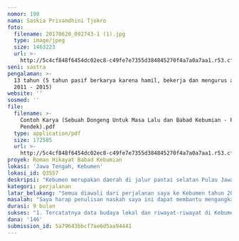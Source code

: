 ```yaml
---
nomor: 198
nama: Saskia Prisandhini Tjokro
foto:
  filename: 20170620_092743-1 (1).jpg
  type: image/jpeg
  size: 1463223
  url: >-
    http://5c4cf848f6454dc02ec8-c49fe7e7355d384845270f4a7a0a7aa1.r53.cf2.rackcdn.com/3a2f976f-f682-43b5-a35d-a0426be62e22/20170620_092743-1%20(1).jpg
seni: sastra
pengalaman: >-
  13 tahun (5 tahun pasif berkarya karena hamil, bekerja dan mengurus anak sejak
  2011 - 2015)
website: ''
sosmed: ''
file:
  filename: >-
    Contoh Karya (Sebuah Dongeng Untuk Masa Lalu dan Babad Kebumian - Prosa
    Pendek).pdf
  type: application/pdf
  size: 172585
  url: >-
    http://5c4cf848f6454dc02ec8-c49fe7e7355d384845270f4a7a0a7aa1.r53.cf2.rackcdn.com/8bcf2eed-875c-462a-86ce-8b45f85da70d/Contoh%20Karya%20(Sebuah%20Dongeng%20Untuk%20Masa%20Lalu%20dan%20Babad%20Kebumian%20-%20Prosa%20Pendek).pdf
proyek: Roman Hikayat Babad Kebumian
lokasi: 'Jawa Tengah, Kebumen'
lokasi_id: Q3557
deskripsi: "Kebumen merupakan daerah di jalur pantai selatan Pulau Jawa, dikenal sebagai situs geologis dan gua-gua tepi laut. Secara budaya, Kebumen meleburkan diri pada Banyumasan, Keraton Jawa Tengah, Kejawen, dan Tionghoa (Gombongan). Proyek ini merupakan proyek pembuatan sebuah roman hikayat kontemporer berdasarkan legenda-legenda dan cerita rakyat di sana, dengan keluaran sebuah buku roman hikayat. \r\n\r\nRencananya, naskah ini akan diberi judul \"Babad Kebumian\" yang menitikberatkan keunikan saling-silang budaya dan geografis Kebumen. Tak hanya ingin menceritakan ulang cerita-cerita lokal yang terdata, saya ingin merangkainya menjadi suatu kesatuan roman yang dapat menjadi kebanggaan, syukur-syukur menjadi seperti Mahabharata asli Indonesia. Saat ini saya sudah menulis konsep dasar Babad Kebumian berbentuk dongeng (saya lampirkan bersama lampiran contoh karya). Inspirasinya didasari oleh 2 kunjungan singkat swadaya ke Kebumen 2016 -  2017. \r\n\r\nUntuk menulis buku ini, saya membutuhkan perjalanan ke Kebumen dskt. untuk bertemu narasumber, menjelajah kondisi alamnya, dan merekam cerita rakyat Kebumen lebih dalam. Saya memerlukan bantuan tenaga ahli sosiolog / antropolog untuk membantu memberi perspektif obyektif terhadap perekaman budaya lokal. \r\n\r\nProyek ini membutuhkan 9 bulan, dengan linimasa 2 bulan pertama pemetaan mendalam hikayat lokal, 2 bulan kedua kroscek data sepanjang jalur pantai selatan Jawa; lalu dilanjutkan dengan penulisan naskah, pembuatan dummy serta sosialisasi."
kategori: perjalanan
latar_belakang: "Semua diawali dari perjalanan saya ke Kebumen tahun 2016. Saat itu saya berjumpa dengan forum Silaturahmi Komunitas Muda Kebumen yang anggotanya beragam. Dari seniman,pengrajin, pecinta binatang, penggiat pariwisata, museum lokal, penganut kepercayaan, penjelajah gua, sampai petani lokal. Berangkat dari sana, saya menjelajah dan menyadari keunikan Kebumen yang budayanya bersaling-silang antara Keraton, Banyumasan, Kejawen, dan Tionghoa. Kebumen sendiri merupakan kota tua perdagangan dan industri, memiliki Pecinan sejak era kolonial. Sementara itu, kondisi geografisnya indah, persawahan, bukit dan hutan berlatar gua-gua mistik dan pantai selatan Jawa. Tergugah, saya menulis dongeng pendek berjudul \"Babad Kebumian\". \r\n\r\nTahun 2017, saya kembali ke Kebumen dan menyebar dongeng tersebut. Reaksinya hangat. Sekelompok penari dan penembang wayang berniat menginterpretasi dongeng itu menjadi karya. Beberapa tokoh mengundang saya untuk mendengar cerita mereka lebih dalam. Seketika, ide menarik bermunculan. Betapa saya ingin menuliskan Babad Kebumian ini menjadi sebuah roman hikayat!\r\n\r\nSaya sadar, penulisan roman berdasarkan hikayat membutuhkan pendalaman supaya tidak mengadaptasi 'kulit'nya saja; seperti yang terjadi pada interpretasi populer Nyi Roro Kidul di televisi (dari sosok seorang dewi menjadi hantu gentayangan haus lelaki). Untuk itu saya harus meneliti lebih detail Kebumen dan jalur pantai selatan. Butuh waktu, konsentrasi, dan dana. Inilah alasan saya mendaftar hibah ini."
masalah: "Saya harap penulisan naskah saya ini dapat membantu mengangkat identitas budaya masyarakat Kebumen yang unik, sekaligus mengapresiasi animo masyarakat lokalnya yang sangat mendorong penulisan hikayat ini. Harapannya, roman hikayat ini dapat memperkaya khazanah sastra nusantara. Syukur-syukur dapat mengilhami interpretasi karya seni lain di masa depan.\r\n\r\nSecara teknis, dana hibah akan menyelesaikan masalah saya dalam hal:\r\n1. Biaya perjalanan (transportasi, akomodasi) selama pendataan latar belakang / hikayat budaya di Kebumen\r\n2. Penyediaan asistensi obyektif dari peneliti budaya selama perjalanan\r\n3. Penyediaan tenaga bantuan untuk menjaga anak saya di Tangerang selama saya meneliti di lapangan (Jawa Tengah)\r\n4. Bantuan biaya sosialisasi lokal selama penulisan, untuk mendorong rasa memiliki\r\n5. Bantuan biaya alat tulis kantor selama penulisan dan pembuatan dummy buku \r\n"
durasi: 9 bulan
sukses: "1. Tercatatnya data budaya lokal dan riwayat-riwayat di Kebumen dan sekitarnya\r\n2. Tertulisnya sebuah roman hikayat berjudul \"Babad Kebumian\"\r\n3. Terciptanya keselarasan isi \"Babad Kebumian\" dengan budaya lokal dan riwayat-riwayat di Kebumen\r\n4. Tanggapan Roman Babad Kebumian oleh masyarakat setempat (minimal 5 pernyataan tertulis / testimoni dari tokoh / pemangku kepentingan kunci setempat)\r\n5. Sosialisasi buku di Kebumen dan kota besar lain di Indonesia (di museum atau pusat-pusat kebudayaan)"
dana: '146'
submission_id: 5a79643bbcf7ae6d5aa94441
---
```

